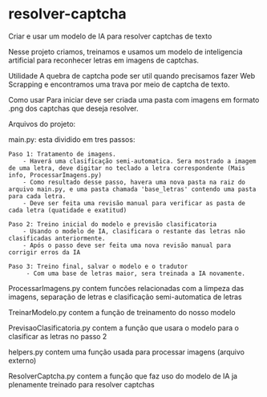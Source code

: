 # resolver-captcha
 Criar e usar um modelo de IA para resolver captchas de texto

Nesse projeto criamos, treinamos e usamos um modelo de inteligencia artificial para reconhecer letras em imagens de captchas.

Utilidade
A quebra de captcha pode ser util quando precisamos fazer Web Scrapping e encontramos uma trava por meio de captcha de texto. 

Como usar
Para iniciar deve ser criada uma pasta com imagens em formato .png dos captchas que deseja resolver. 

Arquivos do projeto:

main.py: esta dividido em tres passos:

    Paso 1: Tratamento de imagens.
        - Haverá uma clasificação semi-automatica. Sera mostrado a imagem de uma letra, deve digitar no teclado a letra correspondente (Mais info, ProcessarImagens.py)
        - Como resultado desse passo, havera uma nova pasta na raiz do arquivo main.py, e uma pasta chamada 'base_letras' contendo uma pasta para cada letra.
        - Deve ser feita uma revisão manual para verificar as pasta de cada letra (quatidade e exatitud)
        
    Paso 2: Treino inicial do modelo e previsão clasificatoria
        - Usando o modelo de IA, clasificara o restante das letras não clasificadas anteriormente.
        - Após o passo deve ser feita uma nova revisão manual para corrigir erros da IA
        
    Paso 3: Treino final, salvar o modelo e o tradutor
         - Com uma base de letras maior, sera treinada a IA novamente.

ProcessarImagens.py contem funcões relacionadas com a limpeza das imagens, separação de letras e clasificação semi-automatica de letras

TreinarModelo.py contem a função de treinamento do nosso modelo

PrevisaoClasificatoria.py contem a função que usara o modelo para o clasificar as letras no passo 2

helpers.py contem uma função usada para processar imagens (arquivo externo)

ResolverCaptcha.py contem a função que faz uso do modelo de IA ja plenamente treinado para resolver captchas
